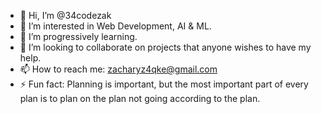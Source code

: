 - 👋 Hi, I’m @34codezak
- 👀 I’m interested in Web Development, AI & ML.
- 🌱 I’m progressively learning.
- 💞️ I’m looking to collaborate on projects that anyone wishes to have my help.
- 📫 How to reach me: zacharyz4qke@gmail.com
- ⚡ Fun fact: Planning is important, but the most important part of every plan is  to plan on the plan not going according to the plan.

<!---
34codezak/34codezak is a ✨ special ✨ repository because its `README.md` (this file) appears on your GitHub profile.
You can click the Preview link to take a look at your changes.
--->
